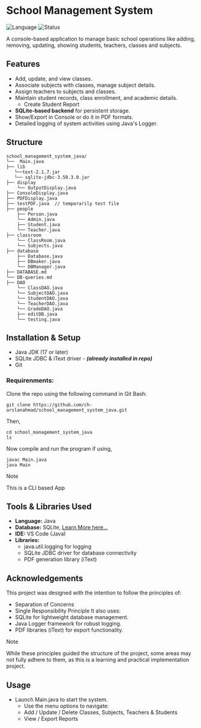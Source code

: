 # School Management System
![Language](https://img.shields.io/badge/language-Java-blue.svg)
![Status](https://img.shields.io/badge/status-Project-brightgreen)


A console-based application to manage basic school operations like adding, removing, updating, showing students, teachers, classes and subjects.

## Features
  - Add, update, and view classes.
  - Associate subjects with classes, manage subject details.
  - Assign teachers to subjects and classes.
  - Maintain student records, class enrollment, and academic details.
    - Create Student Report
  - **SQLite-based backend** for persistent storage.
  - Show/Export in Console or do it in PDF formats.
  - Detailed logging of system activities using Java's Logger.

## Structure

```
school_management_system_java/
└──  Main.java
├── lib
   └──text-2.1.7.jar
   └── sqlite-jdbc-3.50.3.0.jar
├── display
    └── OutputDisplay.java
├── ConsoleDisplay.java
├── PDFDisplay.java
├── testPDF.java  // temporarily test file
├── people
    ├── Person.java
    └── Admin.java
    ├── Student.java
    └── Teacher.java
├── classroom
    └── ClassRoom.java
    └── Subjects.java
├── database
    ├── Database.java
    ├── DBmaker.java
    └── DBManager.java
├── DATABASE.md
└── DB-queries.md
├── DAO
    └── ClassDAO.java
    └── SubjectDAO.java
    └── StudentDAO.java
    └── TeacherDAO.java
    └── GradeDAO.java
    ├── editDB.java
    └── testing.java

```

## Installation & Setup
- Java JDK (17 or later)
- SQLite JDBC & iText driver - **_(already installed in repo)_**
- Git

### Requirenments:
Clone the repo using the following command in Git Bash:
```
git clone https://github.com/ch-arslanahmad/school_management_system_java.git
```
Then,
```
cd school_management_system_java
ls
```
Now compile and run the program if using,
```
javac Main.java
java Main
```
> [!NOTE]
> This is a CLI based App


## Tools & Libraries Used
- **Language:** Java
- **Database:** SQLite, [Learn More here...](database/DATABASE.md)
- **IDE:** VS Code (Java)
- **Libraries:**
  - java.util.logging for logging
  - SQLite JDBC driver for database connectivity
  - PDF generation library (iText)

## Acknowledgements
This project was designed with the intention to follow the principles of:
- Separation of Concerns
- Single Responsibility Principle
It also uses:
- SQLite for lightweight database management.
- Java Logger framework for robust logging.
- PDF libraries (iText) for export functionality.
>[!Note]
> While these principles guided the structure of the project, some areas may not fully adhere to them, as this is a learning and practical implementation project.

## Usage
- Launch Main.java to start the system.
  - Use the menu options to navigate:
  - Add / Update / Delete Classes, Subjects, Teachers & Students
  - View / Export Reports
